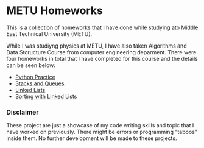 # METU Homeworks
This is a collection of homeworks that I have done while studying ato Middle East Technical University (METU).

While I was studiyng physics at METU, I have also taken Algorithms and Data Stcructure Course from computer engineering deparment. There were four homeworks in total that I have completed for this course and the details can be seen below:

- [Python Practice](https://github.com/Econ01/METU-Homeworks/tree/main/Python%20Practice)
- [Stacks and Queues](https://github.com/Econ01/METU-Homeworks/tree/main/Stacks%20and%20Queues)
- [Linked Lists](https://github.com/Econ01/METU-Homeworks/tree/main/Linked%20Lists)
- [Sorting with Linked Lists](https://github.com/Econ01/METU-Homeworks/tree/main/Sorting%20with%20Linked%20Lists)

### Disclaimer
These project are just a showcase of my code writing skills and topic that I have worked on previously. There might be errors or programming "taboos" inside them. No further development will be made to these projects.
